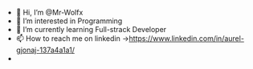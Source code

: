 - 👋 Hi, I’m @Mr-Wolfx
- 👀 I’m interested in Programming
- 🌱 I’m currently learning Full-strack Developer
- 📫 How to reach me on linkedin ->https://www.linkedin.com/in/aurel-gjonaj-137a4a1a1/
- 
